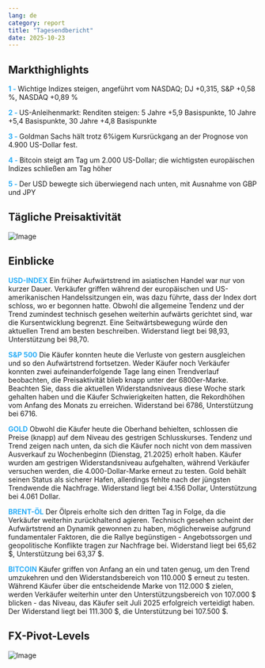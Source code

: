 ```yaml
---
lang: de
category: report
title: "Tagesendbericht"
date: 2025-10-23
---
```



<h2>Markthighlights</h2>
<strong style="color: #2caef7;">1 - </strong> Wichtige Indizes steigen, angeführt vom NASDAQ; DJ +0,315, S&P +0,58 %, NASDAQ +0,89 %

<strong style="color: #2caef7;">2 - </strong> US-Anleihenmarkt: Renditen steigen: 5 Jahre +5,9 Basispunkte, 10 Jahre +5,4 Basispunkte, 30 Jahre +4,8 Basispunkte


<strong style="color: #2caef7;">3 - </strong> Goldman Sachs hält trotz 6%igem Kursrückgang an der Prognose von 4.900 US-Dollar fest.


<strong style="color: #2caef7;">4 - </strong> Bitcoin steigt am Tag um 2.000 US-Dollar; die wichtigsten europäischen Indizes schließen am Tag höher

<strong style="color: #2caef7;">5 - </strong> Der USD bewegte sich überwiegend nach unten, mit Ausnahme von GBP und JPY



<h2>Tägliche Preisaktivität</h2>
<img src="https://markleighedu.github.io/img/Oct-2025/23-Oct-2025/price.jpg" alt="Image"/>

<h2>Einblicke</h2>
<strong style="color: #2caef7;">USD-INDEX</strong> Ein früher Aufwärtstrend im asiatischen Handel war nur von kurzer Dauer. Verkäufer griffen während der europäischen und US-amerikanischen Handelssitzungen ein, was dazu führte, dass der Index dort schloss, wo er begonnen hatte. Obwohl die allgemeine Tendenz und der Trend zumindest technisch gesehen weiterhin aufwärts gerichtet sind, war die Kursentwicklung begrenzt. Eine Seitwärtsbewegung würde den aktuellen Trend am besten beschreiben. Widerstand liegt bei 98,93, Unterstützung bei 98,70.

<strong style="color: #2caef7;">S&P 500</strong> Die Käufer konnten heute die Verluste von gestern ausgleichen und so den Aufwärtstrend fortsetzen. Weder Käufer noch Verkäufer konnten zwei aufeinanderfolgende Tage lang einen Trendverlauf beobachten, die Preisaktivität blieb knapp unter der 6800er-Marke. Beachten Sie, dass die aktuellen Widerstandsniveaus diese Woche stark gehalten haben und die Käufer Schwierigkeiten hatten, die Rekordhöhen vom Anfang des Monats zu erreichen. Widerstand bei 6786, Unterstützung bei 6716.

<strong style="color: #2caef7;">GOLD</strong> Obwohl die Käufer heute die Oberhand behielten, schlossen die Preise (knapp) auf dem Niveau des gestrigen Schlusskurses. Tendenz und Trend zeigen nach unten, da sich die Käufer noch nicht von dem massiven Ausverkauf zu Wochenbeginn (Dienstag, 21.2025) erholt haben. Käufer wurden am gestrigen Widerstandsniveau aufgehalten, während Verkäufer versuchen werden, die 4.000-Dollar-Marke erneut zu testen. Gold behält seinen Status als sicherer Hafen, allerdings fehlte nach der jüngsten Trendwende die Nachfrage. Widerstand liegt bei 4.156 Dollar, Unterstützung bei 4.061 Dollar.

<strong style="color: #2caef7;">BRENT-ÖL</strong> Der Ölpreis erholte sich den dritten Tag in Folge, da die Verkäufer weiterhin zurückhaltend agieren. Technisch gesehen scheint der Aufwärtstrend an Dynamik gewonnen zu haben, möglicherweise aufgrund fundamentaler Faktoren, die die Rallye begünstigen - Angebotssorgen und geopolitische Konflikte tragen zur Nachfrage bei. Widerstand liegt bei 65,62 $, Unterstützung bei 63,37 $.

<strong style="color: #2caef7;">BITCOIN</strong> Käufer griffen von Anfang an ein und taten genug, um den Trend umzukehren und den Widerstandsbereich von 110.000 $ erneut zu testen. Während Käufer über die entscheidende Marke von 112.000 $ zielen, werden Verkäufer weiterhin unter den Unterstützungsbereich von 107.000 $ blicken - das Niveau, das Käufer seit Juli 2025 erfolgreich verteidigt haben. Der Widerstand liegt bei 111.300 $, die Unterstützung bei 107.500 $.



<h2>FX-Pivot-Levels</h2>
<img src="https://markleighedu.github.io/img/Oct-2025/23-Oct-2025/pivot.jpg" alt="Image"/>
